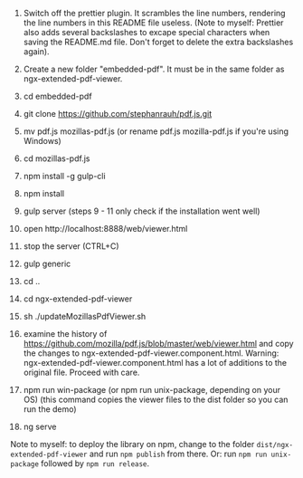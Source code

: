 1. Switch off the prettier plugin. It scrambles the line numbers, rendering the line numbers in this README file useless.
   (Note to myself: Prettier also adds several backslashes to excape special characters when saving the README.md file. Don't forget to delete the extra backslashes again).
2. Create a new folder "embedded-pdf". It must be in the same folder as ngx-extended-pdf-viewer.
3. cd embedded-pdf
4. git clone https://github.com/stephanrauh/pdf.js.git
5. mv pdf.js mozillas-pdf.js (or rename pdf.js mozilla-pdf.js if you're using Windows)
6. cd mozillas-pdf.js
7. npm install -g gulp-cli
8. npm install
9. gulp server (steps 9 - 11 only check if the installation went well)
10. open http://localhost:8888/web/viewer.html
11. stop the server (CTRL+C)
12. gulp generic
13. cd ..
14. cd ngx-extended-pdf-viewer
15. sh ./updateMozillasPdfViewer.sh
16. examine the history of https://github.com/mozilla/pdf.js/blob/master/web/viewer.html and copy the changes to ngx-extended-pdf-viewer.component.html. Warning: ngx-extended-pdf-viewer.component.html has a lot of additions to the original file. Proceed with care.

17. npm run win-package (or npm run unix-package, depending on your OS) (this command copies the viewer files to the dist folder so you can run the demo)
18. ng serve

Note to myself: to deploy the library on npm, change to the folder `dist/ngx-extended-pdf-viewer` and run `npm publish` from there. Or: run `npm run unix-package` followed by `npm run release`.

